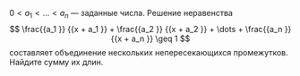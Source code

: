 $0 < a_1 <  \dots  < a_n$ — заданные числа. Решение неравенства $$
\frac{{a_1 }}
{{x + a_1 }} + \frac{{a_2 }}
{{x + a_2 }} +  \dots   + \frac{{a_n }}
{{x + a_n }} \geq 1
$$
составляет объединение нескольких непересекающихся промежутков. Найдите сумму их длин.
